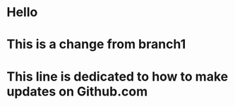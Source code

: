 # Hello
# This is a change from branch1
# This line is dedicated to how to make updates on Github.com
